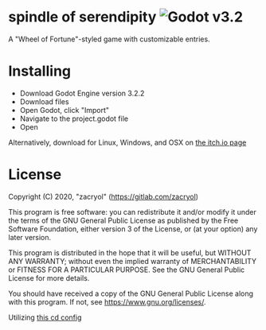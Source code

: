 # spindle of serendipity ![Godot v3.2](https://img.shields.io/badge/godot-v3.2-%23478cbf)
A "Wheel of Fortune"-styled game with customizable entries.

# Installing
*  Download Godot Engine version 3.2.2
*  Download files
*  Open Godot, click "Import"
*  Navigate to the project.godot file
*  Open

Alternatively, download for Linux, Windows, and OSX on [the itch.io page](https://zacryol.itch.io/spindle-of-serendipity)

# License
Copyright (C) 2020, "zacryol" (https://gitlab.com/zacryol)

This program is free software: you can redistribute it and/or modify
it under the terms of the GNU General Public License as published by
the Free Software Foundation, either version 3 of the License, or
(at your option) any later version.

This program is distributed in the hope that it will be useful,
but WITHOUT ANY WARRANTY; without even the implied warranty of
MERCHANTABILITY or FITNESS FOR A PARTICULAR PURPOSE.  See the
GNU General Public License for more details.

You should have received a copy of the GNU General Public License
along with this program.  If not, see <https://www.gnu.org/licenses/>.

Utilizing [this cd config](https://github.com/aBARICHELLO/godot-ci)
